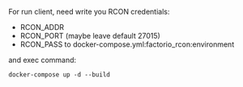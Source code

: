 For run client, need write you RCON credentials:
- RCON_ADDR
- RCON_PORT (maybe leave default 27015)
- RCON_PASS
to docker-compose.yml:factorio_rcon:environment

and exec command:

```
docker-compose up -d --build
```

